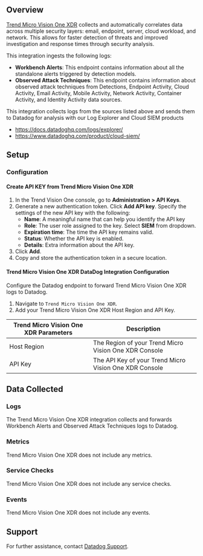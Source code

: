 ## Overview

[Trend Micro Vision One XDR][1] collects and automatically correlates data across multiple security layers: email, endpoint, server, cloud workload, and network. This allows for faster detection of threats and improved investigation and response times through security analysis.

This integration ingests the following logs:

- **Workbench Alerts**: This endpoint contains information about all the standalone alerts triggered by detection models.
- **Observed Attack Techniques**: This endpoint contains information about observed attack techniques from Detections, Endpoint Activity, Cloud Activity, Email Activity, Mobile Activity, Network Activity, Container Activity, and Identity Activity data sources.

This integration collects logs from the sources listed above and sends them to Datadog for analysis with our Log Explorer and Cloud SIEM products
* https://docs.datadoghq.com/logs/explorer/
* https://www.datadoghq.com/product/cloud-siem/

## Setup

### Configuration

#### Create API KEY from Trend Micro Vision One XDR

1. In the Trend Vision One console, go to **Administration > API Keys**.
2. Generate a new authentication token. Click **Add API key**. Specify the settings of the new API key with the following:
    - **Name**: A meaningful name that can help you identify the API key
    - **Role**: The user role assigned to the key. Select **SIEM** from dropdown.
    - **Expiration time**: The time the API key remains valid.
    - **Status**: Whether the API key is enabled.
    - **Details**: Extra information about the API key.
3. Click **Add**.
4. Copy and store the authentication token in a secure location.


#### Trend Micro Vision One XDR DataDog Integration Configuration

Configure the Datadog endpoint to forward Trend Micro Vision One XDR logs to Datadog.

1. Navigate to `Trend Micro Vision One XDR`.
2. Add your Trend Micro Vision One XDR Host Region and API Key.

| Trend Micro Vision One XDR Parameters | Description                                                  |
| ------------------------------------- | ------------------------------------------------------------ |
| Host Region                           | The Region of your Trend Micro Vision One XDR Console        |
| API Key                               | The API Key of your Trend Micro Vision One XDR Console       |


## Data Collected

### Logs
The Trend Micro Vision One XDR integration collects and forwards Workbench Alerts and Observed Attack Techniques logs to Datadog.

### Metrics

Trend Micro Vision One XDR does not include any metrics.

### Service Checks

Trend Micro Vision One XDR does not include any service checks.

### Events

Trend Micro Vision One XDR does not include any events.

## Support

For further assistance, contact [Datadog Support][2].

[1]: https://www.trendmicro.com/en_in/business/products/detection-response/xdr.html
[2]: https://docs.datadoghq.com/help/


